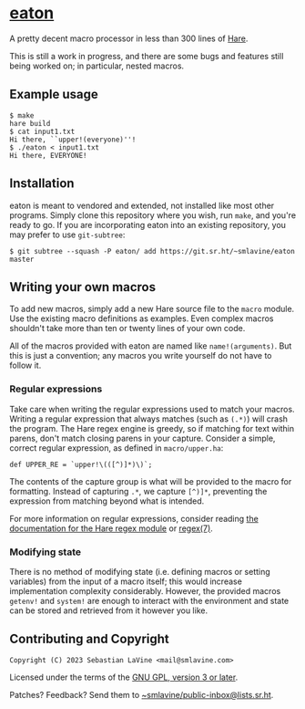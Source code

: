 # [eaton](https://sr.ht/~smlavine/eaton)

A pretty decent macro processor in less than 300 lines of
[Hare](https://harelang.org).

This is still a work in progress, and there are some bugs and features
still being worked on; in particular, nested macros.

## Example usage

```shell-session
$ make
hare build
$ cat input1.txt
Hi there, ``upper!(everyone)''!
$ ./eaton < input1.txt
Hi there, EVERYONE!
```

## Installation

eaton is meant to vendored and extended, not installed like most other
programs. Simply clone this repository where you wish, run `make`, and
you're ready to go. If you are incorporating eaton into an existing
repository, you may prefer to use `git-subtree`:

```shell-session
$ git subtree --squash -P eaton/ add https://git.sr.ht/~smlavine/eaton master
```

## Writing your own macros

To add new macros, simply add a new Hare source file to the `macro`
module. Use the existing macro definitions as examples. Even complex
macros shouldn't take more than ten or twenty lines of your own code.

All of the macros provided with eaton are named like `name!(arguments)`.
But this is just a convention; any macros you write yourself do not have
to follow it.

### Regular expressions

Take care when writing the regular expressions used to match your
macros. Writing a regular expression that always matches (such as
`(.*)`) will crash the program. The Hare regex engine is greedy, so if
matching for text within parens, don't match closing parens in your
capture. Consider a simple, correct regular expression, as defined in
`macro/upper.ha`:

```hare
def UPPER_RE = `upper!\(([^)]*)\)`;
```

The contents of the capture group is what will be provided to the macro
for formatting. Instead of capturing `.*`, we capture `[^)]*`,
preventing the expression from matching beyond what is intended.

For more information on regular expressions, consider reading [the
documentation for the Hare regex module](https://docs.harelang.org/regex)
or [regex(7)](https://linux.die.net/man/7/regex).

### Modifying state

There is no method of modifying state (i.e. defining macros or setting
variables) from the input of a macro itself; this would increase
implementation complexity considerably. However, the provided macros
`getenv!` and `system!` are enough to interact with the environment
and state can be stored and retrieved from it however you like.

## Contributing and Copyright

`Copyright (C) 2023 Sebastian LaVine <mail@smlavine.com>`

Licensed under the terms of the [GNU GPL, version 3 or later](https://spdx.org/licenses/GPL-3.0-or-later.html).

Patches? Feedback? Send them to [~smlavine/public-inbox@lists.sr.ht](https://lists.sr.ht/~smlavine/public-inbox).
